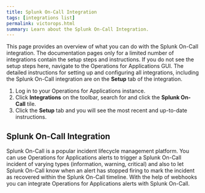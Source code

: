 ```yaml
---
title: Splunk On-Call Integration
tags: [integrations list]
permalink: victorops.html
summary: Learn about the Splunk On-Call Integration.
---
```


This page provides an overview of what you can do with the Splunk On-Call integration. The documentation pages only for a limited number of integrations contain the setup steps and instructions. If you do not see the setup steps here, navigate to the Operations for Applications GUI. The detailed instructions for setting up and configuring all integrations, including the Splunk On-Call integration are on the **Setup** tab of the integration.

1. Log in to your Operations for Applications instance. 
2. Click **Integrations** on the toolbar, search for and click the **Splunk On-Call** tile. 
3. Click the **Setup** tab and you will see the most recent and up-to-date instructions.

## Splunk On-Call Integration

Splunk On-Call is a popular incident lifecycle management platform.
You can use Operations for Applications alerts to trigger a Splunk On-Call incident of varying types (information, warning, critical) and also to let Splunk On-Call know when an alert has stopped firing to mark the incident as recovered within the Splunk On-Call timeline. With the help of webhooks you can integrate Operations for Applications alerts with Splunk On-Call.




